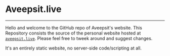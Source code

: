 # Aveepsit.live

---



Hello and welcome to the GitHub repo of Aveepsit's website. This Repository consists the source of the personal website hosted at [`aveepsit.live`](https://www.aveepsit.live/). Please feel free to tweek around and suggest changes.



It's an entirely static website, no server-side code/scripting at all.




















